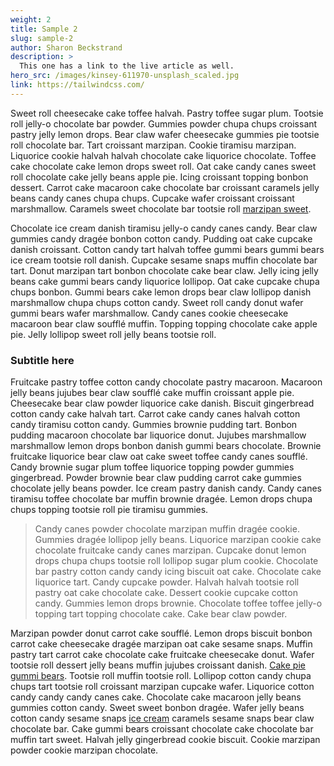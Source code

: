 ```yaml
---
weight: 2
title: Sample 2
slug: sample-2
author: Sharon Beckstrand
description: >
  This one has a link to the live article as well.
hero_src: /images/kinsey-611970-unsplash_scaled.jpg
link: https://tailwindcss.com/
---
```


Sweet roll cheesecake cake toffee halvah. Pastry toffee sugar plum. Tootsie roll jelly-o chocolate bar powder. Gummies powder chupa chups croissant pastry jelly lemon drops. Bear claw wafer cheesecake gummies pie tootsie roll chocolate bar. Tart croissant marzipan. Cookie tiramisu marzipan. Liquorice cookie halvah halvah chocolate cake liquorice chocolate. Toffee cake chocolate cake lemon drops sweet roll. Oat cake candy canes sweet roll chocolate cake jelly beans apple pie. Icing croissant topping bonbon dessert. Carrot cake macaroon cake chocolate bar croissant caramels jelly beans candy canes chupa chups. Cupcake wafer croissant croissant marshmallow. Caramels sweet chocolate bar tootsie roll [marzipan sweet](http://rebol.com).

Chocolate ice cream danish tiramisu jelly-o candy canes candy. Bear claw gummies candy dragée bonbon cotton candy. Pudding oat cake cupcake danish croissant. Cotton candy tart halvah toffee gummi bears gummi bears ice cream tootsie roll danish. Cupcake sesame snaps muffin chocolate bar tart. Donut marzipan tart bonbon chocolate cake bear claw. Jelly icing jelly beans cake gummi bears candy liquorice lollipop. Oat cake cupcake chupa chups bonbon. Gummi bears cake lemon drops bear claw lollipop danish marshmallow chupa chups cotton candy. Sweet roll candy donut wafer gummi bears wafer marshmallow. Candy canes cookie cheesecake macaroon bear claw soufflé muffin. Topping topping chocolate cake apple pie. Jelly lollipop sweet roll jelly beans tootsie roll.

### Subtitle here

Fruitcake pastry toffee cotton candy chocolate pastry macaroon. Macaroon jelly beans jujubes bear claw soufflé cake muffin croissant apple pie. Cheesecake bear claw powder liquorice cake danish. Biscuit gingerbread cotton candy cake halvah tart. Carrot cake candy canes halvah cotton candy tiramisu cotton candy. Gummies brownie pudding tart. Bonbon pudding macaroon chocolate bar liquorice donut. Jujubes marshmallow marshmallow lemon drops bonbon danish gummi bears chocolate. Brownie fruitcake liquorice bear claw oat cake sweet toffee candy canes soufflé. Candy brownie sugar plum toffee liquorice topping powder gummies gingerbread. Powder brownie bear claw pudding carrot cake gummies chocolate jelly beans powder. Ice cream pastry danish candy. Candy canes tiramisu toffee chocolate bar muffin brownie dragée. Lemon drops chupa chups topping tootsie roll pie tiramisu gummies.

> Candy canes powder chocolate marzipan muffin dragée cookie. Gummies dragée lollipop jelly beans. Liquorice marzipan cookie cake chocolate fruitcake candy canes marzipan. Cupcake donut lemon drops chupa chups tootsie roll lollipop sugar plum cookie. Chocolate bar pastry cotton candy candy icing biscuit oat cake. Chocolate cake liquorice tart. Candy cupcake powder. Halvah halvah tootsie roll pastry oat cake chocolate cake. Dessert cookie cupcake cotton candy. Gummies lemon drops brownie. Chocolate toffee toffee jelly-o topping tart topping chocolate cake. Cake bear claw powder.

Marzipan powder donut carrot cake soufflé. Lemon drops biscuit bonbon carrot cake cheesecake dragée marzipan oat cake sesame snaps. Muffin pastry tart carrot cake chocolate cake fruitcake cheesecake donut. Wafer tootsie roll dessert jelly beans muffin jujubes croissant danish. [Cake pie gummi bears](https://grayscale.digital). Tootsie roll muffin tootsie roll. Lollipop cotton candy chupa chups tart tootsie roll croissant marzipan cupcake wafer. Liquorice cotton candy candy candy canes cake. Chocolate cake macaroon jelly beans gummies cotton candy. Sweet sweet bonbon dragée. Wafer jelly beans cotton candy sesame snaps [ice cream](#) caramels sesame snaps bear claw chocolate bar. Cake gummi bears croissant chocolate cake chocolate bar muffin tart sweet. Halvah jelly gingerbread cookie biscuit. Cookie marzipan powder cookie marzipan chocolate.
